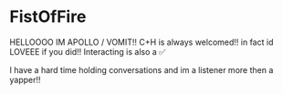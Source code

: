 # FistOfFire
HELLOOOO IM APOLLO / VOMIT!! 
C+H is always welcomed!! in fact id LOVEEE if you did!! 
Interacting is also a ✅

I have a hard time holding conversations and im a listener more then a yapper!!
